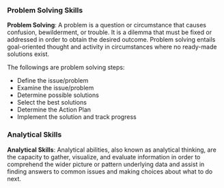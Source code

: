 ### Problem Solving Skills

**Problem Solving**: A problem is a question or circumstance that causes confusion, bewilderment, or trouble. It is a dilemma that must be fixed or addressed in order to obtain the desired outcome. Problem solving entails goal-oriented thought and activity in circumstances where no ready-made solutions exist.

The followings are problem solving steps:

  - Define the issue/problem
  - Examine the issue/problem
  - Determine possible solutions
  - Select the best solutions
  - Determine the Action Plan
  - Implement the solution and track progress

### Analytical Skills

**Analytical Skills**: Analytical abilities, also known as analytical thinking, are the capacity to gather, visualize, and evaluate information in order to comprehend the wider picture or pattern underlying data and assist in finding answers to common issues and making choices about what to do next.










